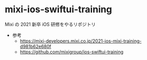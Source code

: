 # mixi-ios-swiftui-training

Mixi の 2021 新卒 iOS 研修をやるリポジトリ

- 参考
  - https://mixi-developers.mixi.co.jp/2021-ios-mixi-training-d981b62e680f
  - https://github.com/mixigroup/ios-swiftui-training
